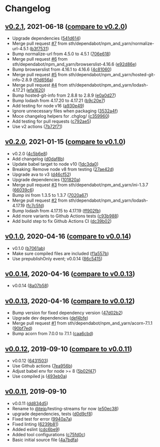 # Changelog

<a name="v0.2.1"></a>
## [v0.2.1](https://github.com/sth/testing-streams/tree/v0.2.1), 2021-06-18 ([compare to v0.2.0](https://github.com/sth/testing-streams/compare/v0.2.0...v0.2.1))

* Upgrade dependencies ([541d614](https://github.com/sth/testing-streams/commit/541d61400168323335e03510a98e44f270e588cb))
* Merge pull request [#7](https://github.com/sth/testing-streams/issues/7) from sth/dependabot/npm_and_yarn/normalize-url-4.5.1 ([b3f7531](https://github.com/sth/testing-streams/commit/b3f753197c643de2fdaef2ef09e839ab08ced65b))
* Bump normalize-url from 4.5.0 to 4.5.1 ([706e618](https://github.com/sth/testing-streams/commit/706e61834dab2d333677c5a89d954c62aff318c0))
* Merge pull request [#6](https://github.com/sth/testing-streams/issues/6) from sth/dependabot/npm_and_yarn/browserslist-4.16.6 ([e92d86e](https://github.com/sth/testing-streams/commit/e92d86e1204d575a04267a3beca1c13e9ae0a1b6))
* Bump browserslist from 4.16.1 to 4.16.6 ([4c81060](https://github.com/sth/testing-streams/commit/4c81060d76bddd7389155619de3667d919e1fef6))
* Merge pull request [#5](https://github.com/sth/testing-streams/issues/5) from sth/dependabot/npm_and_yarn/hosted-git-info-2.8.9 ([f0d656a](https://github.com/sth/testing-streams/commit/f0d656af27b5f09dc40ee41f735455735e30caa7))
* Merge pull request [#4](https://github.com/sth/testing-streams/issues/4) from sth/dependabot/npm_and_yarn/lodash-4.17.21 ([efa1620](https://github.com/sth/testing-streams/commit/efa1620b05a563694634c6b786dc930f60e736c2))
* Bump hosted-git-info from 2.8.8 to 2.8.9 ([e0a0d27](https://github.com/sth/testing-streams/commit/e0a0d273b93b19545bc59ca62295794230d446f8))
* Bump lodash from 4.17.20 to 4.17.21 ([b9c20e7](https://github.com/sth/testing-streams/commit/b9c20e7d73f30894d016e05477e2f968c0b41236))
* Add testing for node v16 ([a930e49](https://github.com/sth/testing-streams/commit/a930e496a40943a8b9be9c2e326ce8065bdffd80))
* Ignore unnecessary files when packaging ([3532a4f](https://github.com/sth/testing-streams/commit/3532a4f8168939b3cf573f02ace054020f434209))
* Moce changelog helpers for .chglog/ ([c359960](https://github.com/sth/testing-streams/commit/c359960f4a4fa1fa154eeb6ed3869390d9f538ea))
* Add testing for pull requests ([c792ae5](https://github.com/sth/testing-streams/commit/c792ae52741b87afe71cbcff9b606f8e88320c10))
* Use v2 actions ([7b72f71](https://github.com/sth/testing-streams/commit/7b72f716b4c38284e6462073870243b49214dad5))

<a name="v0.2.0"></a>
## [v0.2.0](https://github.com/sth/testing-streams/tree/v0.2.0), 2021-01-15 ([compare to v0.1.0](https://github.com/sth/testing-streams/compare/v0.1.0...v0.2.0))

* v0.2.0 ([4c5b6e8](https://github.com/sth/testing-streams/commit/4c5b6e8f295181e041c8f7123eecb5e7b2e813d3))
* Add changelog ([d0daf8b](https://github.com/sth/testing-streams/commit/d0daf8be4cfbb2c5df0d2579a42b401a1c2e7c98))
* Update babel target to node v10 ([1dc3da0](https://github.com/sth/testing-streams/commit/1dc3da003151a7618611c27a7dbdb21ede767e0e))
* Breaking: Remove node v8 from testing ([27ae42d](https://github.com/sth/testing-streams/commit/27ae42da88abc51193eae377da49db7fce7deb53))
* Upgrade ava to v3 ([d46cf52](https://github.com/sth/testing-streams/commit/d46cf5268a7ec53a8833f1f0f2889214c9ae5077))
* Upgrade dependencies ([101820a](https://github.com/sth/testing-streams/commit/101820af3582f8aa1a63c3afd6ba6ca3be89e5fe))
* Merge pull request [#3](https://github.com/sth/testing-streams/issues/3) from sth/dependabot/npm_and_yarn/ini-1.3.7 ([66039c6](https://github.com/sth/testing-streams/commit/66039c6e663f6d6c4405bff59c51cc40bc5ec969))
* Bump ini from 1.3.5 to 1.3.7 ([7020a67](https://github.com/sth/testing-streams/commit/7020a67ee5c4127bcf32b0827d4e2480d46b95b7))
* Merge pull request [#2](https://github.com/sth/testing-streams/issues/2) from sth/dependabot/npm_and_yarn/lodash-4.17.19 ([fc7c5fd](https://github.com/sth/testing-streams/commit/fc7c5fd8f3c4f630110a8f5cf243ace480c57922))
* Bump lodash from 4.17.15 to 4.17.19 ([ff902fb](https://github.com/sth/testing-streams/commit/ff902fb539605bd194d69b7dcbba3109a7f0fc50))
* Add more variants to Github Actions tests ([c93b988](https://github.com/sth/testing-streams/commit/c93b988a3e906e3d19cebef72a45e410b6ac4f35))
* Add build step to fix Github Actions CI ([dc39b02](https://github.com/sth/testing-streams/commit/dc39b02f642d48aa4b82efe542e5c5f2bc8c6290))

<a name="v0.1.0"></a>
## [v0.1.0](https://github.com/sth/testing-streams/tree/v0.1.0), 2020-04-16 ([compare to v0.0.14](https://github.com/sth/testing-streams/compare/v0.0.14...v0.1.0))

* v0.1.0 ([b7061ab](https://github.com/sth/testing-streams/commit/b7061ab2943b6bb491942972d02a6b8109c058e6))
* Make sure compiled files are included ([f1a557b](https://github.com/sth/testing-streams/commit/f1a557b65b2cf47aafe098d915dddd09726c574a))
* Use prepublishOnly event; v0.0.14 ([86c5415](https://github.com/sth/testing-streams/commit/86c5415a8106540325fc3aa209baf51fe59bfb6b))

<a name="v0.0.14"></a>
## [v0.0.14](https://github.com/sth/testing-streams/tree/v0.0.14), 2020-04-16 ([compare to v0.0.13](https://github.com/sth/testing-streams/compare/v0.0.13...v0.0.14))

* v0.0.14 ([8a07b58](https://github.com/sth/testing-streams/commit/8a07b588d7c74c48135b3be077ef442e09d3d1f1))

<a name="v0.0.13"></a>
## [v0.0.13](https://github.com/sth/testing-streams/tree/v0.0.13), 2020-04-16 ([compare to v0.0.12](https://github.com/sth/testing-streams/compare/v0.0.12...v0.0.13))

* Bump version for fixed dependency version ([47d02b2](https://github.com/sth/testing-streams/commit/47d02b29953023a780bd0f822522e13557960037))
* Upgrade dev dependencies ([def4bfe](https://github.com/sth/testing-streams/commit/def4bfe5bb17c1bc7dc9f97b30aaf94034632471))
* Merge pull request [#1](https://github.com/sth/testing-streams/issues/1) from sth/dependabot/npm_and_yarn/acorn-7.1.1 ([90bf7ed](https://github.com/sth/testing-streams/commit/90bf7ed5fa510d30bf29e41498a8b1824caf65a9))
* Bump acorn from 7.0.0 to 7.1.1 ([caa6cbd](https://github.com/sth/testing-streams/commit/caa6cbd3b55295d1a1685f9c70e12965f5143b34))

<a name="v0.0.12"></a>
## [v0.0.12](https://github.com/sth/testing-streams/tree/v0.0.12), 2019-09-10 ([compare to v0.0.11](https://github.com/sth/testing-streams/compare/v0.0.11...v0.0.12))

* v0.0.12 ([6431503](https://github.com/sth/testing-streams/commit/643150323580f7e46a80a1edeb332a8410231d16))
* Use Github actions ([7ea956b](https://github.com/sth/testing-streams/commit/7ea956b0a112059de334598e9f0106a0073f21a4))
* Adjust babel env for node >= 8 ([5b02f47](https://github.com/sth/testing-streams/commit/5b02f479a20e22e097085f0cb4c6f5801571e337))
* Use compiled js ([493eb0a](https://github.com/sth/testing-streams/commit/493eb0a6ec7483d5734111143ebe780f76b9f5ad))

<a name="v0.0.11"></a>
## [v0.0.11](https://github.com/sth/testing-streams/tree/v0.0.11), 2019-09-10

* v0.0.11 ([dd834d5](https://github.com/sth/testing-streams/commit/dd834d5d4dc44a0e7e4e6f2339a3c9b4604811b7))
* Rename to [@tejp](https://github.com/tejp)/testing-streams for now ([e50ec38](https://github.com/sth/testing-streams/commit/e50ec38e2f2636a4f709c714f0495f6c2decb42f))
* upgrade dependencies, tests ([d0d9cf8](https://github.com/sth/testing-streams/commit/d0d9cf8de85dc1e6a23fdd4ef81fdb31c0ff6b7f))
* Fixed test for error ([9940a7a](https://github.com/sth/testing-streams/commit/9940a7a6fe486471058db01aa7566936a0954b9d))
* Fixed linting ([6239b81](https://github.com/sth/testing-streams/commit/6239b8127e6d9565c9fe23432b6ca5e582ede3d6))
* Added eslint ([cdc6be9](https://github.com/sth/testing-streams/commit/cdc6be9478c855b9b89f3928f5835b46b93c08fd))
* Added tool configurations ([c75fd0c](https://github.com/sth/testing-streams/commit/c75fd0c852b1ec731e160c732fe5a29a274f18e9))
* Basic initial source file ([4a7bdfa](https://github.com/sth/testing-streams/commit/4a7bdfaeee4975e56dd837f2eb58a7a8b68131fc))
